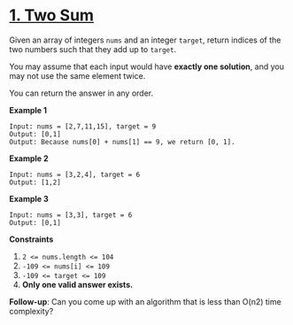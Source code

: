 # [1. Two Sum](https://leetcode.com/problems/two-sum)

Given an array of integers `nums` and an integer `target`, return indices of the two numbers such that they add up to `target`.

You may assume that each input would have **exactly one solution**, and you may not use the same element twice.

You can return the answer in any order.

**Example 1**

```text
Input: nums = [2,7,11,15], target = 9
Output: [0,1]
Output: Because nums[0] + nums[1] == 9, we return [0, 1].
```

**Example 2**

```text
Input: nums = [3,2,4], target = 6
Output: [1,2]
```

**Example 3**

```text
Input: nums = [3,3], target = 6
Output: [0,1]
```

**Constraints**

1. `2 <= nums.length <= 104`
2. `-109 <= nums[i] <= 109`
3. `-109 <= target <= 109`
4. **Only one valid answer exists.**

**Follow-up**: Can you come up with an algorithm that is less than O(n2) time complexity?
